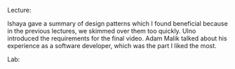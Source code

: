 Lecture:

Ishaya gave a summary of design patterns which I found beneficial because in the
previous lectures, we skimmed over them too quickly. Ulno introduced the requirements
for the final video. Adam Malik talked about his experience as a software developer,
which was the part I liked the most.

Lab:

